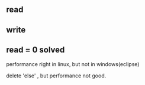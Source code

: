 ## read
## write
## read = 0 solved
performance right in linux, but not in windows(eclipse)

delete 'else' , but performance not good.
